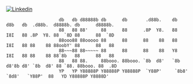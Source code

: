 [![Linkedin](https://img.shields.io/badge/-Linkedin-0e76a8?style=flat-square&logo=Linkedin&logoColor=white)](https://www.linkedin.com/in/tarcisio-de-oliveira-veloso/)

                        db   db d88888b db      db       .d88b.    db   d8b   db  .d88b.  d8888b. db      d8888b. 
                        88   88 88'     88      88      .8P  Y8.   88   I8I   88 .8P  Y8. 88  `8D 88      88  `8D 
                        88ooo88 88ooooo 88      88      88    88   88   I8I   88 88    88 88oobY' 88      88   88 
                        88~~~88 88~~~~~ 88      88      88    88   Y8   I8I   88 88    88 88`8b   88      88   88 
                        88   88 88.     88booo. 88booo. `8b  d8'   `8b d8'8b d8' `8b  d8' 88 `88. 88booo. 88  .8D 
                        YP   YP Y88888P Y88888P Y88888P  `Y88P'     `8b8' `8d8'   `Y88P'  88   YD Y88888P Y8888D'

 
                                                                                          
                                                                                          
